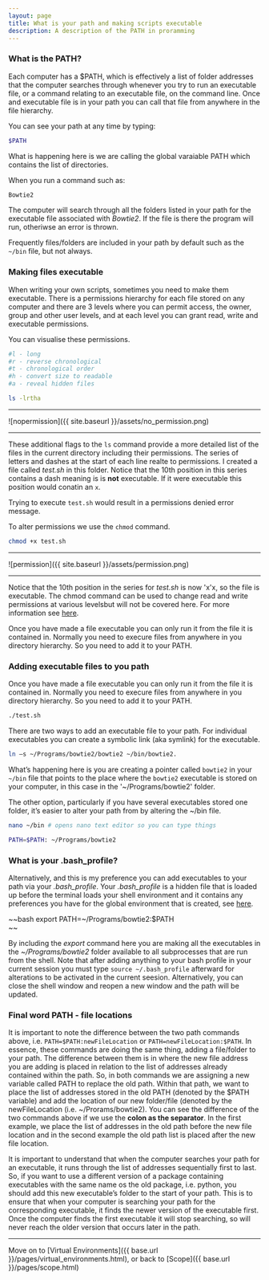 ```yaml
---
layout: page
title: What is your path and making scripts executable
description: A description of the PATH in proramming
---
```


### What is the PATH?

Each computer has a $PATH, which is effectively a list of folder addresses that the computer searches through 
whenever you try to run an executable file, or a command relating to an executable file, on the command line. 
Once and executable file is in your path you can call that file from anywhere in the file hierarchy. 

You can see your path at any time by typing:

~~~bash
$PATH
~~~

What is happening here is we are calling the global varaiable PATH which contains the list of directories.

When you run a command such as:

~~~bash
Bowtie2
~~~
The computer will search through all the folders listed in your path for the executable file associated with 
*Bowtie2*. If the file is there the program will run, otheriwse an error is thrown.

Frequently files/folders are included in your path by default such as the `~/bin` file, but not always. 


### Making files executable

When writing your own scripts, sometimes you need to make them executable. There is a permissions hierarchy for 
each file stored on any computer and there are 3 levels where you can permit access, the owner, group and other 
user levels, and at each level you can grant read, write and executable permissions.

You can visualise these permissions.

~~~bash
#l - long
#r - reverse chronological
#t - chronological order
#h - convert size to readable
#a - reveal hidden files

ls -lrtha
~~~

***

![nopermission]({{ site.baseurl }}/assets/no_permission.png)

***

These additional flags to the `ls` command provide a more detailed list of the files in the current directory including their 
permissions. The series of letters and dashes at the start of each line realte to permissions. I created a file called *test.sh*
in this folder. Notice that the 10th position in this series contains a dash meaning is is **not** executable. If it were 
executable this position would conatin an `x`.

Trying to execute `test.sh` would result in a permissions denied error message.

To alter permissions we use the `chmod` command. 

~~~bash
chmod +x test.sh
~~~

***

![permission]({{ site.baseurl }}/assets/permission.png)

***

Notice that the 10th position in the series for *test.sh* is now 'x'x, so the file is executable. The chmod command can be used 
to change read and write permissions at various levelsbut will not be covered here. For more information see 
[here](https://ryanstutorials.net/linuxtutorial/permissions.php).


Once you have made a file executable you can only run it from the file it is contained in. Normally you need to
execure	files from anywhere in you directory hierarchy. So you need to add it to your PATH.

### Adding executable files to you path

Once you have made a file executable you can only run it from the file it is contained in. Normally you need to
execure files from anywhere in you directory hierarchy. So you need to add it to your PATH.

~~~bash
./test.sh
~~~

There are two ways to add an executable file to your path. For individual executables you can create a symbolic 
link (aka symlink) for the executable. 

~~~bash
ln –s ~/Programs/bowtie2/bowtie2 ~/bin/bowtie2.
~~~

What’s happening here is you are creating a pointer called `bowtie2` in your `~/bin` file that points to the 
place where the `bowtie2` executable is stored on your computer, in this case in the '~/Programs/bowtie2' folder. 


The other option, particularly if you have several executables stored one folder, it’s easier to alter your path 
from by altering the ~/bin file.

~~~bash 
nano ~/bin # opens nano text editor so you can type things

PATH=$PATH: ~/Programs/bowtie2
~~~

### What is your .bash_profile?

Alternatively, and this is my preference you can add executables to your path via your *.bash_profile*. Your *.bash_profile* is 
a hidden file that is loaded up before the terminal loads your shell environment and it contains any preferences you have 
for the global environment that is created, see [here](https://natelandau.com/my-mac-osx-bash_profile/).

~~bash
export PATH=~/Programs/bowtie2:$PATH  
~~

By including the *export* command here you are making all the executables in the *~/Programs/bowtie2* folder available to all 
subprocesses that are run from the shell. Note that after adding anything to your bash profile in your current session you 
must type `source ~/.bash_profile` afterward for alterations to be activated in the current seesion. Alternatively, you can 
close the shell window and reopen a new window and the path will be updated. 

### Final word PATH - file locations 

It is important to note the difference between the two path commands above, i.e. `PATH=$PATH:newFileLocation` or 
`PATH=newFileLocation:$PATH`. In essence, these commands are doing the same thing, adding a file/folder to your path. The difference 
between them is in where the new file address you are adding is placed in relation to the list of addresses already contained within 
the path. So, in both commands we are assigning a new variable called PATH to replace the old path. Within that path, we want to place 
the list of addresses stored in the old PATH (denoted by the $PATH variable) and add the location of our new folder/file 
(denoted by the newFileLocation (i.e. ~/Prorams/bowtie2). You can see the difference of the two commands above if we use the **colon as 
the separator**. In the first example, we place the list of addresses in the old path before the new file location and in the second 
example the old path list is placed after the new file location.

It is important to understand that when the computer searches your path for an executable, it runs through the list of addresses 
sequentially first to last. So, if you want to use a different version of a package containing executables with the same name os the old 
package, i.e. python, you should add this new executable’s folder to the start of your path. This is to ensure that when your computer is 
searching your path for the corresponding executable, it finds the newer version of the executable first. Once the computer finds the 
first executable it will stop searching, so will never reach the older version that occurs later in the path. 

***

Move on to [Virtual Environments]({{ base.url }}/pages/virtual_environments.html),
or back to [Scope]({{ base.url }}/pages/scope.html)
